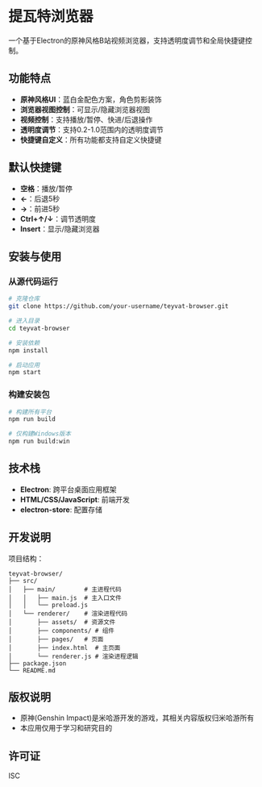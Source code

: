 # 提瓦特浏览器

一个基于Electron的原神风格B站视频浏览器，支持透明度调节和全局快捷键控制。

## 功能特点

- **原神风格UI**：蓝白金配色方案，角色剪影装饰
- **浏览器视图控制**：可显示/隐藏浏览器视图
- **视频控制**：支持播放/暂停、快进/后退操作
- **透明度调节**：支持0.2-1.0范围内的透明度调节
- **快捷键自定义**：所有功能都支持自定义快捷键

## 默认快捷键

- **空格**：播放/暂停
- **←**：后退5秒
- **→**：前进5秒
- **Ctrl+↑/↓**：调节透明度
- **Insert**：显示/隐藏浏览器

## 安装与使用

### 从源代码运行

```bash
# 克隆仓库
git clone https://github.com/your-username/teyvat-browser.git

# 进入目录
cd teyvat-browser

# 安装依赖
npm install

# 启动应用
npm start
```

### 构建安装包

```bash
# 构建所有平台
npm run build

# 仅构建Windows版本
npm run build:win
```

## 技术栈

- **Electron**: 跨平台桌面应用框架
- **HTML/CSS/JavaScript**: 前端开发
- **electron-store**: 配置存储

## 开发说明

项目结构：

```
teyvat-browser/
├── src/
│   ├── main/        # 主进程代码
│   │   ├── main.js  # 主入口文件
│   │   └── preload.js
│   └── renderer/    # 渲染进程代码
│       ├── assets/  # 资源文件
│       ├── components/ # 组件
│       ├── pages/   # 页面
│       ├── index.html  # 主页面
│       └── renderer.js # 渲染进程逻辑
├── package.json
└── README.md
```

## 版权说明

- 原神(Genshin Impact)是米哈游开发的游戏，其相关内容版权归米哈游所有
- 本应用仅用于学习和研究目的

## 许可证

ISC